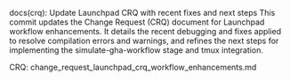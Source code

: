 docs(crq): Update Launchpad CRQ with recent fixes and next steps
This commit updates the Change Request (CRQ) document for Launchpad workflow enhancements. It details the recent debugging and fixes applied to resolve compilation errors and warnings, and refines the next steps for implementing the simulate-gha-workflow stage and tmux integration.

CRQ: change_request_launchpad_crq_workflow_enhancements.md